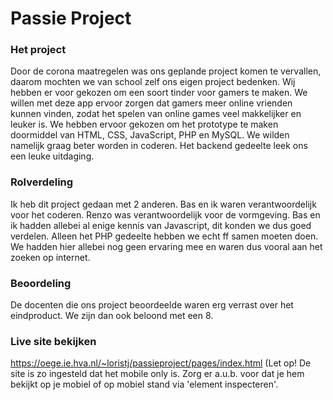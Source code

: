 # Passie Project

### Het project
Door de corona maatregelen was ons geplande project komen te vervallen, daarom mochten we van school zelf ons eigen project bedenken. Wij hebben er voor 
gekozen om een soort tinder voor gamers te maken. We willen met deze app ervoor zorgen dat gamers meer online vrienden kunnen vinden, zodat het spelen van
online games veel makkelijker en leuker is. We hebben ervoor gekozen om het prototype te maken doormiddel van HTML, CSS, JavaScript, PHP en MySQL. We wilden
namelijk graag beter worden in coderen. Het backend gedeelte leek ons een leuke uitdaging.

### Rolverdeling
Ik heb dit project gedaan met 2 anderen. Bas en ik waren verantwoordelijk voor het coderen. Renzo was verantwoordelijk voor de vormgeving. Bas en ik hadden
allebei al enige kennis van Javascript, dit konden we dus goed verdelen. Alleen het PHP gedeelte hebben we echt ff samen moeten doen. We hadden hier allebei
nog geen ervaring mee en waren dus vooral aan het zoeken op internet.

### Beoordeling
De docenten die ons project beoordeelde waren erg verrast over het eindproduct. We zijn dan ook beloond met een 8.

### Live site bekijken
https://oege.ie.hva.nl/~loristj/passieproject/pages/index.html (Let op! De site is zo ingesteld dat het mobile only is. Zorg er a.u.b. voor dat je hem bekijkt 
op je mobiel of op mobiel stand via 'element inspecteren'.
